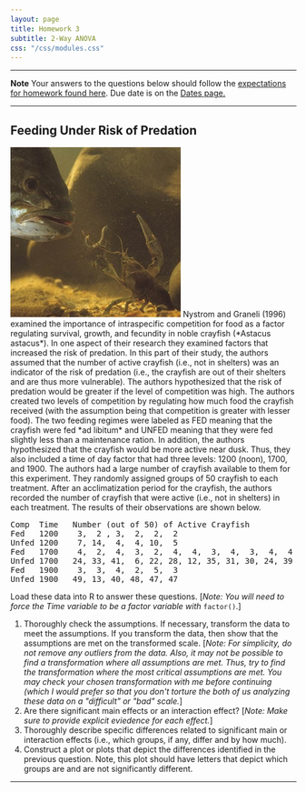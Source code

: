 ```yaml
---
layout: page
title: Homework 3
subtitle: 2-Way ANOVA
css: "/css/modules.css"
---
```


----

<div class="alert alert-warning">
  <strong>Note</strong> Your answers to the questions below should follow the <a href="../../resources/hwformat" target="_blank">expectations for homework found here</a>. Due date is on the <a href="../../resources/Dates-Current" target="_blank">Dates page.</a>
</div>

----

## Feeding Under Risk of Predation
<img src="../zimgs/smallmouth-eats-crayfish.jpg" alt="Smallmouth and Crayfish" class="img-right">
Nystrom and Graneli (1996) examined the importance of intraspecific competition for food as a factor regulating survival, growth, and fecundity in noble crayfish (*Astacus astacus*).  In one aspect of their research they examined factors that increased the risk of predation.  In this part of their study, the authors assumed that the number of active crayfish (i.e., not in shelters) was an indicator of the risk of predation (i.e., the crayfish are out of their shelters and are thus more vulnerable).  The authors hypothesized that the risk of predation would be greater if the level of competition was high.  The authors created two levels of competition by regulating how much food the crayfish received (with the assumption being that competition is greater with lesser food).  The two feeding regimes were labeled as FED meaning that the crayfish were fed *ad libitum* and UNFED meaning that they were fed slightly less than a maintenance ration.  In addition, the authors hypothesized that the crayfish would be more active near dusk.  Thus, they also included a time of day factor that had three levels:  1200 (noon), 1700, and 1900.  The authors had a large number of crayfish available to them for this experiment.  They randomly assigned groups of 50 crayfish to each treatment.  After an acclimatization period for the crayfish, the authors recorded the number of crayfish that were active (i.e., not in shelters) in each treatment.  The results of their observations are shown below.

<pre>
Comp  Time   Number (out of 50) of Active Crayfish
Fed   1200    3,  2 , 3,  2,  2,  2
Unfed 1200    7, 14,  4,  4, 10,  5
Fed   1700    4,  2,  4,  3,  2,  4,  4,  3,  4,  3,  4,  4
Unfed 1700   24, 33, 41,  6, 22, 28, 12, 35, 31, 30, 24, 39
Fed   1900    3,  3,  4,  2,  5,  3
Unfed 1900   49, 13, 40, 48, 47, 47
</pre>

Load these data into R to answer these questions. [*Note: You will need to force the Time variable to be a factor variable with* `factor()`.]

1. Thoroughly check the assumptions. If necessary, transform the data to meet the assumptions. If you transform the data, then show that the assumptions are met on the transformed scale. [*Note: For simplicity, do not remove any outliers from the data. Also, it may not be possible to find a transformation where all assumptions are met. Thus, try to find the transformation where the most critical assumptions are met. You may check your chosen transformation with me before continuing (which I would prefer so that you don't torture the both of us analyzing these data on a "difficult" or "bad" scale.*]
1. Are there significant main effects or an interaction effect? [*Note: Make sure to provide explicit eviedence for each effect.*]
1. Thoroughly describe specific differences related to significant main or interaction effects (i.e., which groups, if any, differ and by how much).
1. Construct a plot or plots that depict the differences identified in the previous question.  Note, this plot should have letters that depict which groups are and are not significantly different.

----
